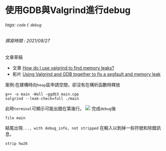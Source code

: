 # 使用GDB與Valgrind進行debug
###### tags: `code` `C` `debug`
###### 撰寫時間 : 2021/08/27


文章草稿
- 文章 [How do I use valgrind to find memory leaks?](https://stackoverflow.com/questions/5134891/how-do-i-use-valgrind-to-find-memory-leaks)
- 影片 [Using Valgrind and GDB together to fix a segfault and memory leak](https://www.youtube.com/watch?v=8JEEYwdrexc)



案例:在建構時向`heap`區申請空間，卻沒有在構析函數時釋放
```
g++ -o main -Wall -ggdb3 main.cpp
valgrind --leak-check=full ./main
```
此時`terminal`可顯示可能出錯在第幾行。
![](https://i.imgur.com/zQeCQyv.jpg)
完成`debug`後
```
file main
```
結尾出現`..., with debug_info, not stripped`
在輸入以剝掉一些符號和除錯訊息。
```
strip hw26
```
